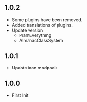 #

## 1.0.2

- Some plugins have been removed.
- Added translations of plugins.
- Update version
  - PlantEverything
  - AlmanacClassSystem

## 1.0.1

- Update icon modpack

## 1.0.0

- First Init
